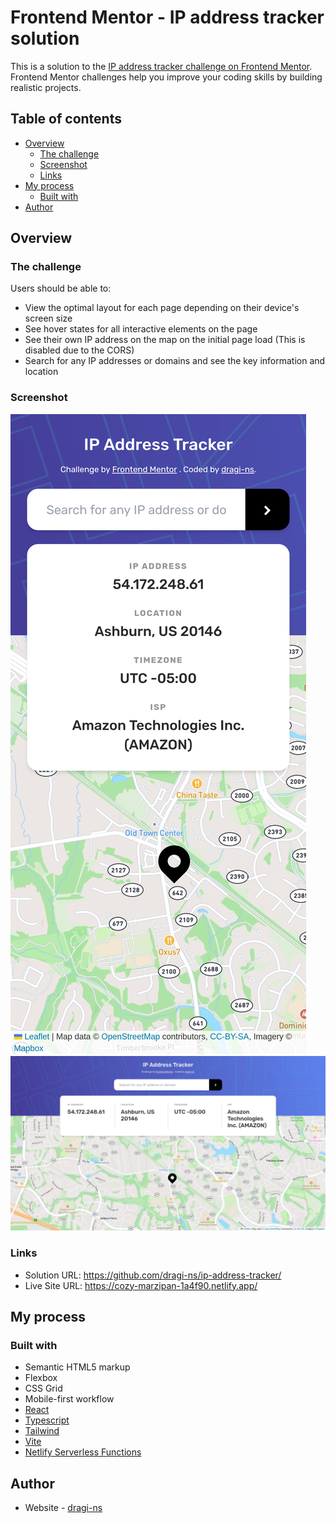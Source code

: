 # Frontend Mentor - IP address tracker solution

This is a solution to the [IP address tracker challenge on Frontend Mentor](https://www.frontendmentor.io/challenges/ip-address-tracker-I8-0yYAH0). Frontend Mentor challenges help you improve your coding skills by building realistic projects.

## Table of contents

- [Overview](#overview)
  - [The challenge](#the-challenge)
  - [Screenshot](#screenshot)
  - [Links](#links)
- [My process](#my-process)
  - [Built with](#built-with)
- [Author](#author)

## Overview

### The challenge

Users should be able to:

- View the optimal layout for each page depending on their device's screen size
- See hover states for all interactive elements on the page
- See their own IP address on the map on the initial page load (This is disabled due to the CORS)
- Search for any IP addresses or domains and see the key information and location

### Screenshot

![](./screenshots/mobile.png)
![](./screenshots/desktop.png)

### Links

- Solution URL: https://github.com/dragi-ns/ip-address-tracker/
- Live Site URL: https://cozy-marzipan-1a4f90.netlify.app/

## My process

### Built with

- Semantic HTML5 markup
- Flexbox
- CSS Grid
- Mobile-first workflow
- [React](https://reactjs.org/)
- [Typescript](https://www.typescriptlang.org/)
- [Tailwind](https://tailwindcss.com/)
- [Vite](https://vitejs.dev/)
- [Netlify Serverless Functions](https://docs.netlify.com/functions/overview/)

## Author

- Website - [dragi-ns](https://github.com/dragi-ns)

